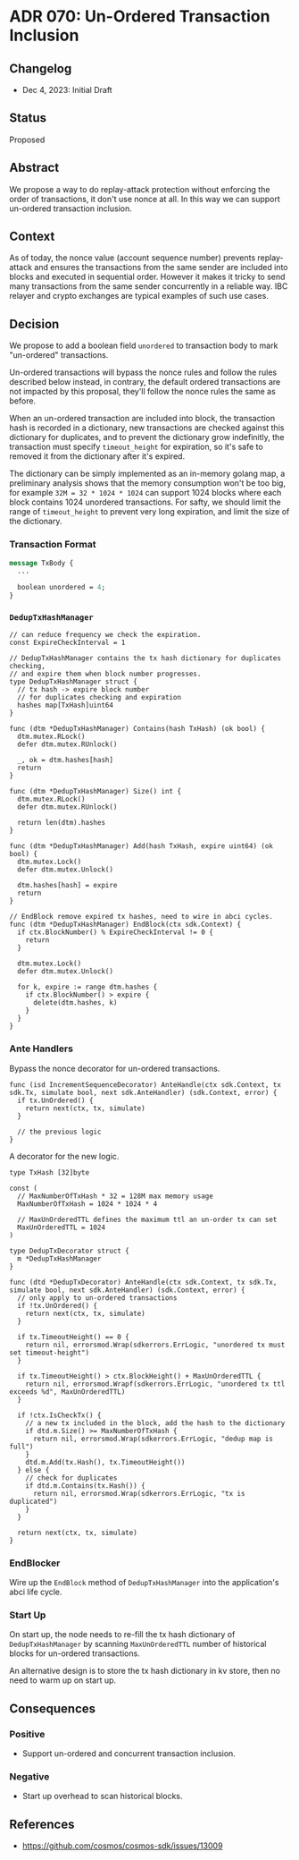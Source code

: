 # ADR 070: Un-Ordered Transaction Inclusion

## Changelog

* Dec 4, 2023: Initial Draft

## Status

Proposed

## Abstract

We propose a way to do replay-attack protection without enforcing the order of transactions, it don't use nonce at all. In this way we can support un-ordered transaction inclusion.

## Context

As of today, the nonce value (account sequence number) prevents replay-attack and ensures the transactions from the same sender are included into blocks and executed in sequential order. However it makes it tricky to send many transactions from the same sender concurrently in a reliable way. IBC relayer and crypto exchanges are typical examples of such use cases.

## Decision

We propose to add a boolean field `unordered` to transaction body to mark "un-ordered" transactions.

Un-ordered transactions will bypass the nonce rules and follow the rules described below instead, in contrary, the default ordered transactions are not impacted by this proposal, they'll follow the nonce rules the same as before.

When an un-ordered transaction are included into block, the transaction hash is recorded in a dictionary, new transactions are checked against this dictionary for duplicates, and to prevent the dictionary grow indefinitly, the transaction must specify `timeout_height` for expiration, so it's safe to removed it from the dictionary after it's expired.

The dictionary can be simply implemented as an in-memory golang map, a preliminary analysis shows that the memory consumption won't be too big, for example `32M = 32 * 1024 * 1024` can support 1024 blocks where each block contains 1024 unordered transactions. For safty, we should limit the range of `timeout_height` to prevent very long expiration, and limit the size of the dictionary.

### Transaction Format

```protobuf
message TxBody {
  ...

  boolean unordered = 4; 
}
```

### `DedupTxHashManager`

```golang
// can reduce frequency we check the expiration.
const ExpireCheckInterval = 1

// DedupTxHashManager contains the tx hash dictionary for duplicates checking,
// and expire them when block number progresses.
type DedupTxHashManager struct {
  // tx hash -> expire block number
  // for duplicates checking and expiration
  hashes map[TxHash]uint64
}

func (dtm *DedupTxHashManager) Contains(hash TxHash) (ok bool) {
  dtm.mutex.RLock()
  defer dtm.mutex.RUnlock()

  _, ok = dtm.hashes[hash]
  return
}

func (dtm *DedupTxHashManager) Size() int {
  dtm.mutex.RLock()
  defer dtm.mutex.RUnlock()

  return len(dtm).hashes
}

func (dtm *DedupTxHashManager) Add(hash TxHash, expire uint64) (ok bool) {
  dtm.mutex.Lock()
  defer dtm.mutex.Unlock()

  dtm.hashes[hash] = expire
  return
}

// EndBlock remove expired tx hashes, need to wire in abci cycles.
func (dtm *DedupTxHashManager) EndBlock(ctx sdk.Context) {
  if ctx.BlockNumber() % ExpireCheckInterval != 0 {
    return
  }

  dtm.mutex.Lock()
  defer dtm.mutex.Unlock()

  for k, expire := range dtm.hashes {
    if ctx.BlockNumber() > expire {
      delete(dtm.hashes, k)
    }
  }
}
```

### Ante Handlers

Bypass the nonce decorator for un-ordered transactions.

```golang
func (isd IncrementSequenceDecorator) AnteHandle(ctx sdk.Context, tx sdk.Tx, simulate bool, next sdk.AnteHandler) (sdk.Context, error) {
  if tx.UnOrdered() {
    return next(ctx, tx, simulate)
  }
  
  // the previous logic
}
```

A decorator for the new logic.

```golang
type TxHash [32]byte

const (
  // MaxNumberOfTxHash * 32 = 128M max memory usage
  MaxNumberOfTxHash = 1024 * 1024 * 4

  // MaxUnOrderedTTL defines the maximum ttl an un-order tx can set
  MaxUnOrderedTTL = 1024
)

type DedupTxDecorator struct {
  m *DedupTxHashManager
}

func (dtd *DedupTxDecorator) AnteHandle(ctx sdk.Context, tx sdk.Tx, simulate bool, next sdk.AnteHandler) (sdk.Context, error) {
  // only apply to un-ordered transactions
  if !tx.UnOrdered() {
    return next(ctx, tx, simulate)
  }

  if tx.TimeoutHeight() == 0 {
    return nil, errorsmod.Wrap(sdkerrors.ErrLogic, "unordered tx must set timeout-height")
  }

  if tx.TimeoutHeight() > ctx.BlockHeight() + MaxUnOrderedTTL {
    return nil, errorsmod.Wrapf(sdkerrors.ErrLogic, "unordered tx ttl exceeds %d", MaxUnOrderedTTL)
  }

  if !ctx.IsCheckTx() {
    // a new tx included in the block, add the hash to the dictionary
    if dtd.m.Size() >= MaxNumberOfTxHash {
      return nil, errorsmod.Wrap(sdkerrors.ErrLogic, "dedup map is full")
    }
    dtd.m.Add(tx.Hash(), tx.TimeoutHeight())
  } else {
    // check for duplicates
    if dtd.m.Contains(tx.Hash()) {
      return nil, errorsmod.Wrap(sdkerrors.ErrLogic, "tx is duplicated")
    }
  }

  return next(ctx, tx, simulate)
}
```

### EndBlocker

Wire up the `EndBlock` method of `DedupTxHashManager` into the application's abci life cycle.

### Start Up

On start up, the node needs to re-fill the tx hash dictionary of `DedupTxHashManager` by scanning `MaxUnOrderedTTL` number of historical blocks for un-ordered transactions.

An alternative design is to store the tx hash dictionary in kv store, then no need to warm up on start up.

## Consequences

### Positive

* Support un-ordered and concurrent transaction inclusion.

### Negative

- Start up overhead to scan historical blocks.

## References

* https://github.com/cosmos/cosmos-sdk/issues/13009
